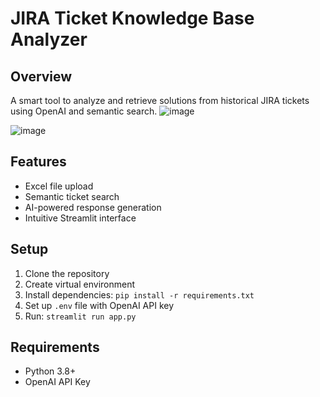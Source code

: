 # JIRA Ticket Knowledge Base Analyzer

## Overview

A smart tool to analyze and retrieve solutions from historical JIRA tickets using OpenAI and semantic search.
![image](https://github.com/user-attachments/assets/1da84ec5-58e5-41e4-94d3-44be02e5718f)



![image](https://github.com/user-attachments/assets/c8dd0098-b85d-4bca-8eae-784ec78db7ba)

## Features

- Excel file upload
- Semantic ticket search
- AI-powered response generation
- Intuitive Streamlit interface

## Setup

1. Clone the repository
2. Create virtual environment
3. Install dependencies: `pip install -r requirements.txt`
4. Set up `.env` file with OpenAI API key
5. Run: `streamlit run app.py`

## Requirements

- Python 3.8+
- OpenAI API Key
